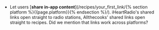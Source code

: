 * Let users [**share in-app content**](/recipes/your_first_link/{% section platform %}{{page.platform}}{% endsection %}/). iHeartRadio's shared links open straight to radio stations, Allthecooks' shared links open straight to recipes. Did we mention that links work across platforms?
